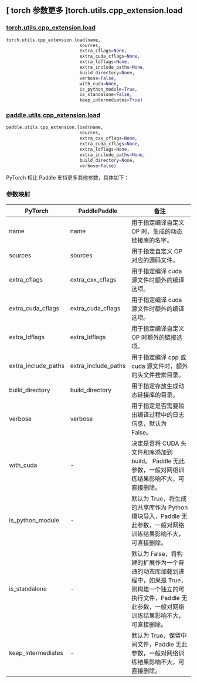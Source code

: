 ## [ torch 参数更多 ]torch.utils.cpp_extension.load
### [torch.utils.cpp_extension.load](https://pytorch.org/docs/stable/cpp_extension.html?highlight=torch+utils+cpp_extension+load#torch.utils.cpp_extension.load)

```python
torch.utils.cpp_extension.load(name,
                            sources,
                            extra_cflags=None,
                            extra_cuda_cflags=None,
                            extra_ldflags=None,
                            extra_include_paths=None,
                            build_directory=None,
                            verbose=False,
                            with_cuda=None,
                            is_python_module=True,
                            is_standalone=False,
                            keep_intermediates=True)
```

### [paddle.utils.cpp_extension.load](https://www.paddlepaddle.org.cn/documentation/docs/zh/develop/api/paddle/utils/cpp_extension/load_cn.html)

```python
paddle.utils.cpp_extension.load(name,
                            sources,
                            extra_cxx_cflags=None,
                            extra_cuda_cflags=None,
                            extra_ldflags=None,
                            extra_include_paths=None,
                            build_directory=None,
                            verbose=False)
```

PyTorch 相比 Paddle 支持更多其他参数，具体如下：
### 参数映射
| PyTorch                     | PaddlePaddle            | 备注                                                   |
| -------------               | ------------            | ------------------------------------------------------ |
| name                        | name                    |  用于指定编译自定义 OP 时，生成的动态链接库的名字。                                    |
| sources                     | sources                 |   用于指定自定义 OP 对应的源码文件。                           |
| extra_cflags          | extra_cxx_cflags        |   用于指定编译 cuda 源文件时额外的编译选项。          |
| extra_cuda_cflags          | extra_cuda_cflags    |         用于指定编译 cuda 源文件时额外的编译选项。                      |
| extra_ldflags                 |extra_ldflags         |  用于指定编译自定义 OP 时额外的链接选项。                                 |
| extra_include_paths    | extra_include_paths   |  用于指定编译 cpp 或 cuda 源文件时，额外的头文件搜索目录。                               |
| build_directory       | build_directory       |    用于指定存放生成动态链接库的目录。                                    |
| verbose                 | verbose             | 用于指定是否需要输出编译过程中的日志信息，默认为 False。   |
| with_cuda                 | -                          | 决定是否将 CUDA 头文件和库添加到 build。 Paddle 无此参数，一般对网络训练结果影响不大，可直接删除。 |
| is_python_module          | -                          | 默认为 True，将生成的共享库作为 Python 模块导入，Paddle 无此参数，一般对网络训练结果影响不大，可直接删除。 |
| is_standalone             | -                          | 默认为 False，将构建的扩展作为一个普通的动态库加载到进程中，如果是 True，则构建一个独立的可执行文件，Paddle 无此参数，一般对网络训练结果影响不大，可直接删除。|
| keep_intermediates        | -                          | 默认为 True，保留中间文件，Paddle 无此参数，一般对网络训练结果影响不大，可直接删除。|
